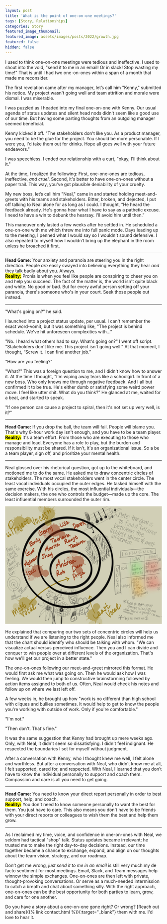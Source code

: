 ```yaml
---
layout: post
title: 'What is the point of one-on-one meetings?'
tags: [Story, Relationships]
categories: Story
featured_image_thumbnail:
featured_image: assets/images/posts/2022/growth.jpg
featured: false
hidden: false
---
```


I used to think one-on-one meetings were tedious and ineffective. I used to shout into the void, "send it to me in an email! Or in slack! Stop wasting my time!" That is until I had two one-on-ones within a span of a month that made me reconsider.

The first revelation came after my manager, let’s call him "Kenny," submitted his notice. My project wasn't going well and team attrition and morale were dismal. I was miserable.

I was puzzled as I headed into my final one-on-one with Kenny. Our usual agenda of status updates and silent head nods didn't seem like a good use of our time. But having some parting thoughts from an outgoing manager seemed beneficial.

Kenny kicked it off. "The stakeholders don't like you. As a product manager, you need to be the glue for the project. You should be more personable. If I were you, I'd take them out for drinks. Hope all goes well with your future endeavors."

I was speechless. I ended our relationship with a curt, "okay, I'll think about it."

At the time, I realized the following: First, one-one-ones are tedious, ineffective, *and cruel*. Second, it's better to have one-on-ones without a paper trail. This way, you've got plausible deniability of your cruelty.

My new boss, let’s call him "Neal," came in and started holding meet-and-greets with his teams and stakeholders. Bitter, broken, and dejected, I put off talking to Neal alone for as long as I could. I thought, “He heard the feedback already. He's gonna hear what I have to say as a pathetic excuse. I need to have a win to debunk the hearsay. I'll avoid him until then.”

This maneuver only lasted a few weeks after he settled in. He scheduled a one-on-one with me which threw me into full panic mode. Days leading up to the meeting, I penned what I would say so I wouldn't sound defensive. I also repeated to myself how I wouldn’t bring up the elephant in the room unless he broached it first.

----
**Head Game:** Your anxiety and paranoia are steering you in the right direction. People *are* easily swayed into believing everything they hear *and* they talk badly about you. Always. <br>
**<mark>Reality:</mark>** Pronia is when you feel like people are conspiring to cheer you on and help you succeed. The fact of the matter is, the world isn't quite black and white. No good or bad. But for every awful person setting off your paranoia, there's someone who's in your court. Seek those people out instead. <br>

----

"What's going on?" he said.

I launched into a project status update, per usual. I can't remember the exact word-vomit, but it was something like, "The project is behind schedule. We've hit unforeseen complexities with..."

"No. I heard what others had to say. What's going on?" I went off script. "Stakeholders don't like me. This project isn't going well." At that moment, I thought, “Screw it. I can find another job.”

"How are you feeling?"

"What?" This was a foreign question to me, and I didn't know how to answer it. At the time I thought, “I'm wiping away tears like a schoolgirl. In front of a new boss. Who only knows me through negative feedback. And I all but confirmed it to be true. He's either dumb or satisfying some weird power move. I feel like utter shit. What do you think?” He glanced at me, waited for a beat, and started to speak.

"If one person can cause a project to spiral, then it's not set up very well, is it?"

----
**Head Game:** If you drop the ball, the team will fail. People will blame you. That's why 8-hour work day isn't enough, and you have to be a team player. <br>
**<mark>Reality:</mark>** It's a team effort. From those who are executing to those who manage and lead. Everyone has a role to play, but the burden and responsibility must be shared. If it isn't, it's an organizational issue. So a be a team player, sign off, and prioritize your mental health. <br>

----

Neal glossed over his rhetorical question, got up to the whiteboard, and motioned me to do the same. He asked me to draw concentric circles of stakeholders. The most vocal stakeholders went in the center circle. The least vocal individuals occupied the outer edges. He tasked himself with the same exercise. With his circles, the most influential individuals—the decision makers, the one who controls the budget—made up the core. The least influential members surrounded the outer rim.

![Notes on concentric circles of influence and voice in an organization](assets/images/posts/2022/concentric.jpg)

He explained that comparing our two sets of concentric circles will help us understand if we are listening to the right people. Neal also informed me that the chart should identify who should be talking with whom. "We can visualize actual versus perceived influence. Then you and I can divide and conquer to win people over at different levels of the organization. That's how we'll get our project in a better state."

The one-on-ones following our meet-and-greet mirrored this format. He would first ask me what was going on. Then he would ask how I was feeling. We would then jump to constructive brainstorming followed by action items assigned to both of us. Often, Neal would check his notes and follow up on where we last left off.

A few weeks in, he brought up how "work is no different than high school with cliques and bullies sometimes. It would help to get to know the people you're working with outside of work. Only if you're comfortable."

"I'm not."

"Then don't. That's fine."

It was the same suggestion that Kenny had brought up mere weeks ago. Only, with Neal, it didn't seem so dissatisfying. I didn't feel indignant. He respected the boundaries I set for myself without judgment.

After a conversation with Kenny, who I thought knew me well, I felt alone and worthless. But after a conversation with Neal, who didn’t know me at all, I felt supported, cared for, and respected. With Neal, I learned that you don’t have to know the individual personally to support and coach them. Compassion and care is all you need to get going.

----
**Head Game:** You need to know your direct report personally in order to best support, help, and coach. <br>
**<mark>Reality:</mark>** You don't need to know someone personally to want the best for them. You just have to care. This also means you don't have to be friends with your direct reports or colleagues to wish them the best and help them grow. <br>

----

As I reclaimed my time, voice, and confidence in one-on-ones with Neal, we seldom had tactical "shop" talk. Status updates became irrelevant; he trusted me to make the right day-to-day decisions. Instead, our time together became a chance to exchange, expand, and align on our thoughts about the team vision, strategy, and our roadmap.

Don’t get me wrong, *just send it to me in an email* is still very much my de facto sentiment for most meetings. Email, Slack, and Team messages help winnow the simple exchanges. One-on-ones are then left with private, thought-provoking conversations. Or serve as a much-needed intermission to catch a breath and chat about something silly. With the right approach, one-on-ones can be the best opportunity for both parties to learn, grow, and care for one another.

Do you have a story about a one-on-one gone right? Or wrong? [Reach out and share]({% link contact.html %}){:target="_blank"} them with me. I'd love to hear it.
